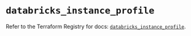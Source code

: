 # `databricks_instance_profile`

Refer to the Terraform Registry for docs: [`databricks_instance_profile`](https://registry.terraform.io/providers/databricks/databricks/1.54.0/docs/resources/instance_profile).

